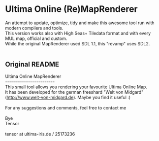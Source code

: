 # Ultima Online (Re)MapRenderer
An attempt to update, optimize, tidy and make this awesome tool run with modern compilers and tools.<br>
This version works also with High Seas+ Tiledata format and with every MUL map, official and custom.<br>
While the original MapRenderer used SDL 1.1, this "revamp" uses SDL2.<br>
<br>
## Original README
Ultima Online MapRenderer
<br>-------------------------
<br>This small tool allows you rendering your favourite Ultima Online Map.
<br>It has been developed for the german freeshard "Welt von Midgard" 
<br>(http://www.welt-von-midgard.de). Maybe you find it useful :)
<br>
<br>For any suggestions and comments, feel free to contact me 
<br>
<br>Bye
<br>  Tensor
<br>
<br>tensor at ultima-iris.de / 25173236